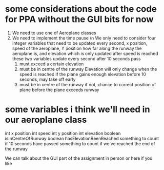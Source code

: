# some considerations about the code for PPA without the GUI bits for now
1. We need to use one of Aeroplane classes
2. We need to implement the time pause
/n
We only need to consider four integer variables that need to be updated every second, x position, speed of the aeroplane, Y position how far along the runway the aeroplane is, and elevation which is only updated after speed is reached
  these two variables update every second
  after 10 seconds pass
    1. must exceed a certain elevation
    2. must be in centre of the runway
Elevation will only change when the speed is reached 
  if the plane gains enough elevation before 10 seconds, may take off early
    1. must be in centre of the runway
        if not, chance to correct position of plane before the plane exceeds runway
        
 # some variables i think we'll need in our aeroplane class
 int x position
 int speed
 int y position
 int elevation
 boolean isInCentreOfRunway
 boolean hasElevationBeenReached
 something to count if 10 seconds have passed
 something to count if we've reached the end of the runway
 
 
 We can talk about the GUI part of the assignment in person or here if you like
